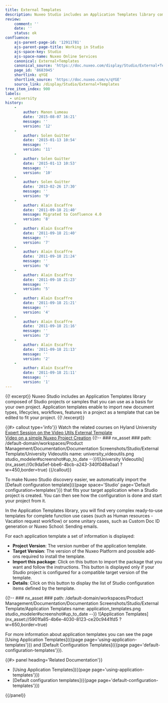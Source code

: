 ```yaml
---
title: External Templates
description: Nuxeo Studio includes an Application Templates library composed of Studio projects you can use as a basis for your own project. Use our template to fit your project.
review:
    comment: ''
    date: ''
    status: ok
confluence:
    ajs-parent-page-id: '12911781'
    ajs-parent-page-title: Working in Studio
    ajs-space-key: Studio
    ajs-space-name: Nuxeo Online Services
    canonical: External+Templates
    canonical_source: 'https://doc.nuxeo.com/display/Studio/External+Templates'
    page_id: '8683945'
    shortlink: qYGE
    shortlink_source: 'https://doc.nuxeo.com/x/qYGE'
    source_link: /display/Studio/External+Templates
tree_item_index: 900
labels:
  - university
history:
    -
        author: Manon Lumeau
        date: '2015-08-07 16:21'
        message: ''
        version: '12'
    -
        author: Solen Guitter
        date: '2015-01-13 10:54'
        message: ''
        version: '11'
    -
        author: Solen Guitter
        date: '2015-01-13 10:53'
        message: ''
        version: '10'
    -
        author: Solen Guitter
        date: '2013-02-26 17:30'
        message: ''
        version: '9'
    -
        author: Alain Escaffre
        date: '2011-09-18 21:40'
        message: Migrated to Confluence 4.0
        version: '8'
    -
        author: Alain Escaffre
        date: '2011-09-18 21:40'
        message: ''
        version: '7'
    -
        author: Alain Escaffre
        date: '2011-09-18 21:24'
        message: ''
        version: '6'
    -
        author: Alain Escaffre
        date: '2011-09-18 21:23'
        message: ''
        version: '5'
    -
        author: Alain Escaffre
        date: '2011-09-18 21:21'
        message: ''
        version: '4'
    -
        author: Alain Escaffre
        date: '2011-09-18 21:16'
        message: ''
        version: '3'
    -
        author: Alain Escaffre
        date: '2011-09-18 21:13'
        message: ''
        version: '2'
    -
        author: Alain Escaffre
        date: '2011-09-18 21:11'
        message: ''
        version: '1'
---
```


{{! excerpt}}
Nuxeo Studio includes an Application Templates library composed of Studio projects or samples that you can use as a basis for your own project. Application templates enable to import new document types, lifecycles, workflows, features in a project as a template that can be edited to fit your project.
{{! /excerpt}}

{{#> callout type='info'}}
Watch the related courses on Hyland University<br>[Expert Session on the Video Utils External Template](https://university.hyland.com/courses/e4159)<br>[Video on a simple Nuxeo Project Creation](https://university.hyland.com/courses/e4114)
{{!--     ### nx_asset ###
    path: /default-domain/workspaces/Product Management/Documentation/Documentation Screenshots/Studio/External Template/University Videoutils
    name: university_videoutils.png
    studio_modeler#screenshot#up_to_date
--}}![University Videoutils](nx_asset://0c9da5ef-bbe6-4bcb-a243-340f048a0aa1 ?w=450,border=true)
{{/callout}}

To make Nuxeo Studio discovery easier, we automatically import the [Default configuration template]({{page space='Studio' page='Default configuration+templates'}}) that fits your target application when a Studio project is created. You can then see how the configuration is done and start your project from it.

In the Application Templates library, you will find very complex ready-to-use templates for complete function use cases (such as Human resources - Vacation request workflow) or some unitary cases, such as Custom Doc ID generation or Nuxeo School: Sending emails.

For each application template a set of information is displayed:

- **Project Version**: The version number of the application template.
- **Target Version**: The version of the Nuxeo Platform and possible add-ons required to install the template.
- **Import this package**: Click on this button to import the package that you want and follow the instructions. This button is displayed only if your Studio project is configured for a compatible target version of the template.
- **Details**: Click on this button to display the list of Studio configuration items defined by the template.

{{!--     ### nx_asset ###
    path: /default-domain/workspaces/Product Management/Documentation/Documentation Screenshots/Studio/External Template/Application Templates
    name: application_templates.png
    studio_modeler#screenshot#up_to_date
--}}
![Application Templates](nx_asset://5901fa85-4b6e-4030-8123-ce20c9441fd5 ?w=650,border=true)

For more information about application templates you can see the page [Using Application Templates]({{page page='using-application-templates'}}) and [Default Configuration Templates]({{page page='default-configuration-templates'}}).

<div class="row" data-equalizer data-equalize-on="medium">
<div class="column medium-6">
{{#> panel heading='Related Documentation'}}

- [Using Application Templates]({{page page='using-application-templates'}})
- [Default configuration templates]({{page page='default-configuration-templates'}})

{{/panel}}
</div>
<div class="column medium-6">
</div>
</div>
